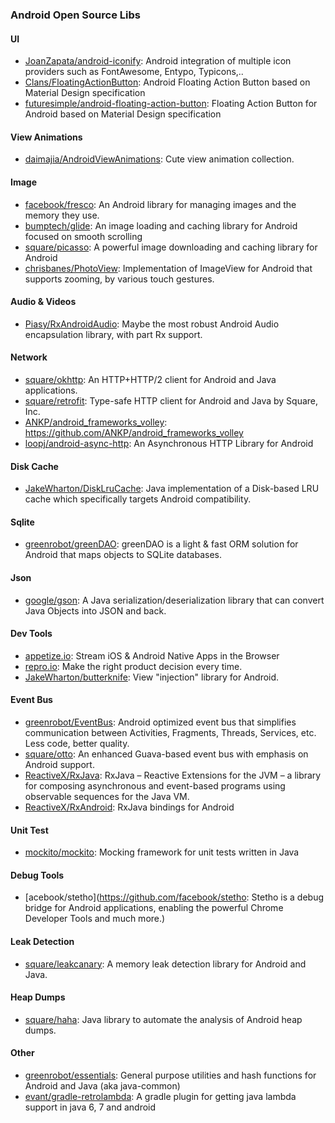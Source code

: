 ### Android Open Source Libs

#### UI
- [JoanZapata/android-iconify](https://github.com/JoanZapata/android-iconify): Android integration of multiple icon providers such as FontAwesome, Entypo, Typicons,..
- [Clans/FloatingActionButton](https://github.com/Clans/FloatingActionButton): Android Floating Action Button based on Material Design specification
- [futuresimple/android-floating-action-button](https://github.com/futuresimple/android-floating-action-button): Floating Action Button for Android based on Material Design specification

#### View Animations
- [daimajia/AndroidViewAnimations](https://github.com/daimajia/AndroidViewAnimations): Cute view animation collection.


#### Image
- [facebook/fresco](https://github.com/facebook/fresco): An Android library for managing images and the memory they use. 
- [bumptech/glide](https://github.com/bumptech/glide): An image loading and caching library for Android focused on smooth scrolling
- [square/picasso](https://github.com/square/picasso): A powerful image downloading and caching library for Android 
- [chrisbanes/PhotoView](https://github.com/chrisbanes/PhotoView): Implementation of ImageView for Android that supports zooming, by various touch gestures.

#### Audio & Videos
- [Piasy/RxAndroidAudio](https://github.com/Piasy/RxAndroidAudio): Maybe the most robust Android Audio encapsulation library, with part Rx support.

#### Network
- [square/okhttp](https://github.com/square/okhttp): An HTTP+HTTP/2 client for Android and Java applications.
- [square/retrofit](https://github.com/square/retrofit): Type-safe HTTP client for Android and Java by Square, Inc.
- [ANKP/android_frameworks_volley](https://github.com/ANKP/android_frameworks_volley): https://github.com/ANKP/android_frameworks_volley
- [loopj/android-async-http](https://github.com/loopj/android-async-http): An Asynchronous HTTP Library for Android

#### Disk Cache
- [JakeWharton/DiskLruCache](https://github.com/JakeWharton/DiskLruCache): Java implementation of a Disk-based LRU cache which specifically targets Android compatibility.

#### Sqlite
- [greenrobot/greenDAO](https://github.com/greenrobot/greenDAO): greenDAO is a light & fast ORM solution for Android that maps objects to SQLite databases. 

#### Json
- [google/gson](https://github.com/google/gson): A Java serialization/deserialization library that can convert Java Objects into JSON and back.

#### Dev Tools
- [appetize.io](https://appetize.io): Stream iOS & Android Native Apps in the Browser
- [repro.io](https://repro.io): Make the right product decision every time.
- [JakeWharton/butterknife](https://github.com/JakeWharton/butterknife): View "injection" library for Android.

#### Event Bus
- [greenrobot/EventBus](https://github.com/greenrobot/EventBus): Android optimized event bus that simplifies communication between Activities, Fragments, Threads, Services, etc. Less code, better quality.
- [square/otto](https://github.com/square/otto): An enhanced Guava-based event bus with emphasis on Android support. 
- [ReactiveX/RxJava](https://github.com/ReactiveX/RxJava): RxJava – Reactive Extensions for the JVM – a library for composing asynchronous and event-based programs using observable sequences for the Java VM.
- [ReactiveX/RxAndroid](https://github.com/ReactiveX/RxAndroid): RxJava bindings for Android

#### Unit Test
- [mockito/mockito](https://github.com/mockito/mockito): Mocking framework for unit tests written in Java

#### Debug Tools
- [acebook/stetho](https://github.com/facebook/stetho: Stetho is a debug bridge for Android applications, enabling the powerful Chrome Developer Tools and much more.)

#### Leak Detection
- [square/leakcanary](https://github.com/square/leakcanary): A memory leak detection library for Android and Java.

#### Heap Dumps
- [square/haha](https://github.com/square/haha): Java library to automate the analysis of Android heap dumps.

#### Other
- [greenrobot/essentials](https://github.com/greenrobot/essentials): General purpose utilities and hash functions for Android and Java (aka java-common)
- [evant/gradle-retrolambda](https://github.com/evant/gradle-retrolambda): A gradle plugin for getting java lambda support in java 6, 7 and android
